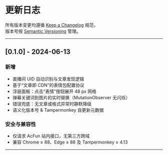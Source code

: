 # 更新日志

所有版本变更均遵循 [Keep a Changelog](https://keepachangelog.com/zh-CN/1.1.0/) 规范，  
版本号按 [Semantic Versioning](https://semver.org/lang/zh-CN/) 管理。

---

## [0.1.0] - 2024-06-13
### 新增
- 直播间 UID 自动识别与文章发现逻辑  
- 基于“文章即 CDN”的表情包配置协议  
- 浮层面板：点击“表情”按钮展开 48 px 网格  
- 弹幕关键词到图片的实时替换（MutationObserver 无闪烁）  
- 错误兜底：无文章或格式异常时静默降级  
- 语义化版本号 & Tampermonkey 自更新元数据

### 安全与兼容性
- 仅请求 AcFun 站内接口，无第三方跨域  
- 兼容 Chrome ≥ 88、Edge ≥ 88 及 Tampermonkey ≥ 4.13

---